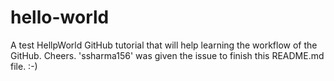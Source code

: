 # hello-world
A test HellpWorld GitHub tutorial that will help learning the workflow of the GitHub. Cheers. 
'ssharma156' was given the issue to finish this README.md file. :-)
